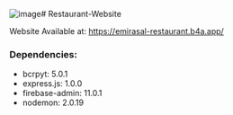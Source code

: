 ![image](https://github.com/emirasal/Restaurant-Website/assets/63263142/302f7389-73fa-456d-9792-349f753ee728)# Restaurant-Website
 
Website Available at: https://emirasal-restaurant.b4a.app/


### Dependencies: 

- bcrpyt: 5.0.1
- express.js: 1.0.0
- firebase-admin: 11.0.1
- nodemon: 2.0.19
